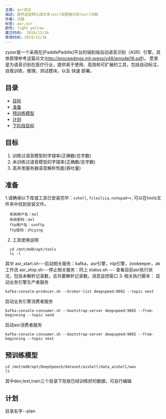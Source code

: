 ```yaml
---
主题: asr测试
描述: 提供语音转化成文本(asr)和图像识别(ocr)功能
作者: 马路
标签: asr,ocr
颜色: light yellow
建立时间:  2019/12/16
修改时间: 2019/12/16
---
```

*zyasr*是一个采用在[PaddlePaddle]平台的端到端自动语音识别（ASR）引擎，具体原理参考这篇论文(http://proceedings.mlr.press/v48/amodei16.pdf)。
愿景是为语音识别在医疗行业，提供易于使用、高效和可扩展的工具，包括自动标注，自我训练，推理，测试模块，以及 快速 部署。

## 目录
- [目标](#目标)
- [准备](#准备)
- [预训练模型](#预训练模型)
- [计划](#计划)
- [下阶段目标](#下阶段目标)


## 目标
1. 训练过语音模型的字错率(正确数/总字数)
2. 未训练过语音模型的字错率(正确数/总字数)
3. 高并发服务器语音解析性能(吞吐量)

## 准备
1.请确保以下库或工具已安装完毕：`xshell`, `filezliia`, `notepad++`,  可以在tools文件夹中找到安装文件。
```server地址：192.168.0.60
  系统用户名：mxl
  系统密码：mxl
  ftp用户名：sunftp
  ftp密码：zhiying
 ```
2. 工具使用说明
```
  cd /mnt/md0/opt/tools
  ls -l
```
其中
asr_start.sh---启动相关服务：kafka，asr引擎，nlp引擎，zookeeper，ak工作流
asr_stop.sh---停止相关服务：同上
status.sh   --- 查看目前asr执行状况，包括未解析记录数，总共要解析记录数。消息监控窗口
3. 相关执行脚本：
启动业务引擎生产者服务
```
kafka-console-producer.sh --broker-list deepspeed:9092 --topic next
```
启动业务引擎消费者服务
```
kafka-console-consumer.sh --bootstrap-server deepspeed:9092 --from-beginning --topic send
```
启动asr消费者服务
````
kafka-console-consumer.sh --bootstrap-server deepspeed:9092 --from-beginning --topic next
````

## 预训练模型
```
cd /mnt/md0/opt/DeepSpeech/dataset/aishell/data_aishell/wav
ls
```
其中dev,test,train三个目录下存放已经训练好的数据，可自行编辑
## 计划
目录名字--plan
